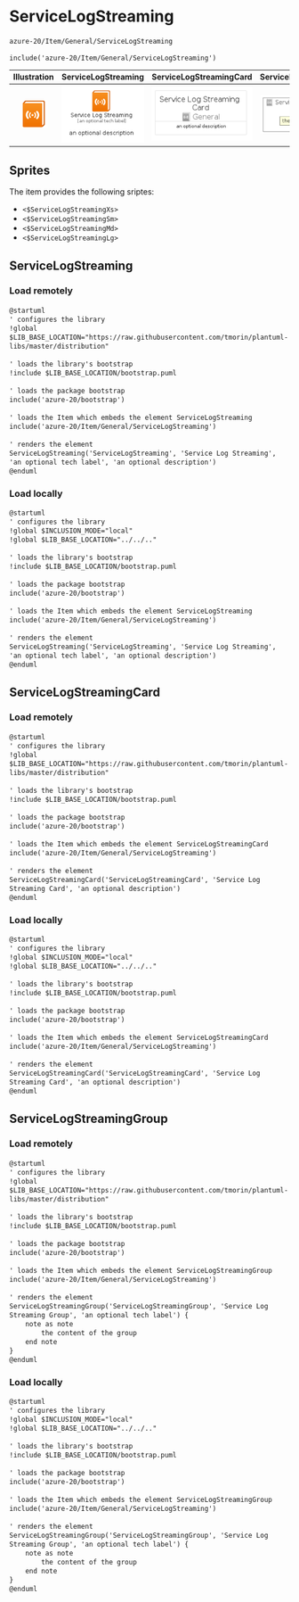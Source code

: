 # ServiceLogStreaming


```text
azure-20/Item/General/ServiceLogStreaming
```

```text
include('azure-20/Item/General/ServiceLogStreaming')
```



| Illustration | ServiceLogStreaming | ServiceLogStreamingCard | ServiceLogStreamingGroup |
| :---: | :---: | :---: | :---: |
| ![illustration for Illustration](../../../azure-20/Item/General/ServiceLogStreaming.png) | ![illustration for ServiceLogStreaming](../../../azure-20/Item/General/ServiceLogStreaming.Local.png) | ![illustration for ServiceLogStreamingCard](../../../azure-20/Item/General/ServiceLogStreamingCard.Local.png) | ![illustration for ServiceLogStreamingGroup](../../../azure-20/Item/General/ServiceLogStreamingGroup.Local.png) |



## Sprites
The item provides the following sriptes:

- `<$ServiceLogStreamingXs>`
- `<$ServiceLogStreamingSm>`
- `<$ServiceLogStreamingMd>`
- `<$ServiceLogStreamingLg>`





## ServiceLogStreaming

### Load remotely
```plantuml
@startuml
' configures the library
!global $LIB_BASE_LOCATION="https://raw.githubusercontent.com/tmorin/plantuml-libs/master/distribution"

' loads the library's bootstrap
!include $LIB_BASE_LOCATION/bootstrap.puml

' loads the package bootstrap
include('azure-20/bootstrap')

' loads the Item which embeds the element ServiceLogStreaming
include('azure-20/Item/General/ServiceLogStreaming')

' renders the element
ServiceLogStreaming('ServiceLogStreaming', 'Service Log Streaming', 'an optional tech label', 'an optional description')
@enduml
```

### Load locally
```plantuml
@startuml
' configures the library
!global $INCLUSION_MODE="local"
!global $LIB_BASE_LOCATION="../../.."

' loads the library's bootstrap
!include $LIB_BASE_LOCATION/bootstrap.puml

' loads the package bootstrap
include('azure-20/bootstrap')

' loads the Item which embeds the element ServiceLogStreaming
include('azure-20/Item/General/ServiceLogStreaming')

' renders the element
ServiceLogStreaming('ServiceLogStreaming', 'Service Log Streaming', 'an optional tech label', 'an optional description')
@enduml
```

## ServiceLogStreamingCard

### Load remotely
```plantuml
@startuml
' configures the library
!global $LIB_BASE_LOCATION="https://raw.githubusercontent.com/tmorin/plantuml-libs/master/distribution"

' loads the library's bootstrap
!include $LIB_BASE_LOCATION/bootstrap.puml

' loads the package bootstrap
include('azure-20/bootstrap')

' loads the Item which embeds the element ServiceLogStreamingCard
include('azure-20/Item/General/ServiceLogStreaming')

' renders the element
ServiceLogStreamingCard('ServiceLogStreamingCard', 'Service Log Streaming Card', 'an optional description')
@enduml
```

### Load locally
```plantuml
@startuml
' configures the library
!global $INCLUSION_MODE="local"
!global $LIB_BASE_LOCATION="../../.."

' loads the library's bootstrap
!include $LIB_BASE_LOCATION/bootstrap.puml

' loads the package bootstrap
include('azure-20/bootstrap')

' loads the Item which embeds the element ServiceLogStreamingCard
include('azure-20/Item/General/ServiceLogStreaming')

' renders the element
ServiceLogStreamingCard('ServiceLogStreamingCard', 'Service Log Streaming Card', 'an optional description')
@enduml
```

## ServiceLogStreamingGroup

### Load remotely
```plantuml
@startuml
' configures the library
!global $LIB_BASE_LOCATION="https://raw.githubusercontent.com/tmorin/plantuml-libs/master/distribution"

' loads the library's bootstrap
!include $LIB_BASE_LOCATION/bootstrap.puml

' loads the package bootstrap
include('azure-20/bootstrap')

' loads the Item which embeds the element ServiceLogStreamingGroup
include('azure-20/Item/General/ServiceLogStreaming')

' renders the element
ServiceLogStreamingGroup('ServiceLogStreamingGroup', 'Service Log Streaming Group', 'an optional tech label') {
    note as note
        the content of the group
    end note
}
@enduml
```

### Load locally
```plantuml
@startuml
' configures the library
!global $INCLUSION_MODE="local"
!global $LIB_BASE_LOCATION="../../.."

' loads the library's bootstrap
!include $LIB_BASE_LOCATION/bootstrap.puml

' loads the package bootstrap
include('azure-20/bootstrap')

' loads the Item which embeds the element ServiceLogStreamingGroup
include('azure-20/Item/General/ServiceLogStreaming')

' renders the element
ServiceLogStreamingGroup('ServiceLogStreamingGroup', 'Service Log Streaming Group', 'an optional tech label') {
    note as note
        the content of the group
    end note
}
@enduml
```

